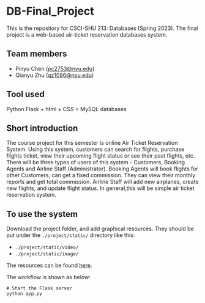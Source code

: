 # DB-Final_Project
This is the repository for CSCI-SHU 213: Databases (Spring 2023). The final project is a web-based air-ticket reservation databases system.

## Team members
- Pinyu Chen (pc2753@nyu.edu)
- Qianyu Zhu (qz1086@nyu.edu)

## Tool used
Python Flask + html + CSS + MySQL databases

## Short introduction
The course project for this semester is online Air Ticket Reservation System. Using this system, customers can search for flights, purchase flights ticket, view their upcoming flight status or see their past flights, etc. There will be three types of users of this system - Customers, Booking Agents and Airline Staff (Administrator). Booking Agents will book flights for other Customers, can get a fixed commission. They can view their monthly reports and get total commission. Airline Staff will add new airplanes, create new flights, and update flight status. In general,this will be simple air ticket reservation system.

## To use the system
Download the project folder, and add graphical resources. They should be put under the `./project/static/` directory like this:
- `./project/static/video/`
- `./project/static/image/`

The resources can be found [here](https://drive.google.com/drive/folders/1pbf56wI_aPflQeJgG3sGhR2ilzUi4xct?usp=sharing).

The workflow is shown as below:
```shell
# Start the Flask server
python app.py
```
